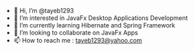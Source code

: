 - 👋 Hi, I’m @tayeb1293
- 👀 I’m interested in JavaFx Desktop Applications Development
- 🌱 I’m currently learning Hibernate and Spring Framework
- 💞️ I’m looking to collaborate on JavaFx Apps
- 📫 How to reach me : tayeb1293@yahoo.com

<!---
tayeb1293/tayeb1293 is a ✨ special ✨ repository because its `README.md` (this file) appears on your GitHub profile.
You can click the Preview link to take a look at your changes.
--->

